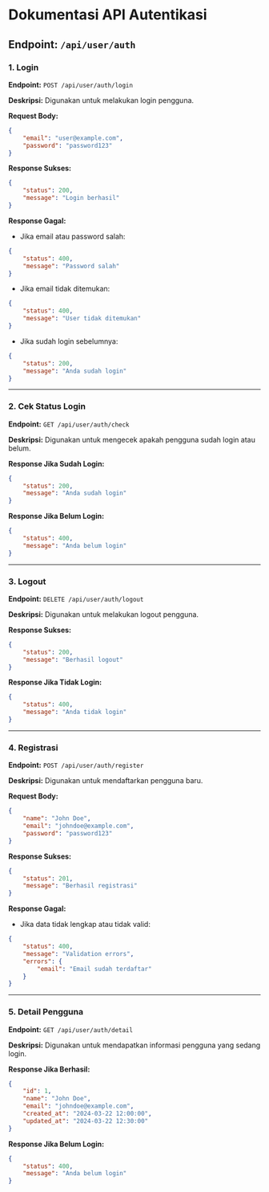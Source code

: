# Dokumentasi API Autentikasi

## Endpoint: `/api/user/auth`

### 1. Login
**Endpoint:** `POST /api/user/auth/login`

**Deskripsi:**
Digunakan untuk melakukan login pengguna.

**Request Body:**
```json
{
    "email": "user@example.com",
    "password": "password123"
}
```

**Response Sukses:**
```json
{
    "status": 200,
    "message": "Login berhasil"
}
```

**Response Gagal:**
- Jika email atau password salah:
```json
{
    "status": 400,
    "message": "Password salah"
}
```
- Jika email tidak ditemukan:
```json
{
    "status": 400,
    "message": "User tidak ditemukan"
}
```
- Jika sudah login sebelumnya:
```json
{
    "status": 200,
    "message": "Anda sudah login"
}
```

---

### 2. Cek Status Login
**Endpoint:** `GET /api/user/auth/check`

**Deskripsi:**
Digunakan untuk mengecek apakah pengguna sudah login atau belum.

**Response Jika Sudah Login:**
```json
{
    "status": 200,
    "message": "Anda sudah login"
}
```

**Response Jika Belum Login:**
```json
{
    "status": 400,
    "message": "Anda belum login"
}
```

---

### 3. Logout
**Endpoint:** `DELETE /api/user/auth/logout`

**Deskripsi:**
Digunakan untuk melakukan logout pengguna.

**Response Sukses:**
```json
{
    "status": 200,
    "message": "Berhasil logout"
}
```

**Response Jika Tidak Login:**
```json
{
    "status": 400,
    "message": "Anda tidak login"
}
```

---

### 4. Registrasi
**Endpoint:** `POST /api/user/auth/register`

**Deskripsi:**
Digunakan untuk mendaftarkan pengguna baru.

**Request Body:**
```json
{
    "name": "John Doe",
    "email": "johndoe@example.com",
    "password": "password123"
}
```

**Response Sukses:**
```json
{
    "status": 201,
    "message": "Berhasil registrasi"
}
```

**Response Gagal:**
- Jika data tidak lengkap atau tidak valid:
```json
{
    "status": 400,
    "message": "Validation errors",
    "errors": {
        "email": "Email sudah terdaftar"
    }
}
```

---

### 5. Detail Pengguna
**Endpoint:** `GET /api/user/auth/detail`

**Deskripsi:**
Digunakan untuk mendapatkan informasi pengguna yang sedang login.

**Response Jika Berhasil:**
```json
{
    "id": 1,
    "name": "John Doe",
    "email": "johndoe@example.com",
    "created_at": "2024-03-22 12:00:00",
    "updated_at": "2024-03-22 12:30:00"
}
```

**Response Jika Belum Login:**
```json
{
    "status": 400,
    "message": "Anda belum login"
}
```


